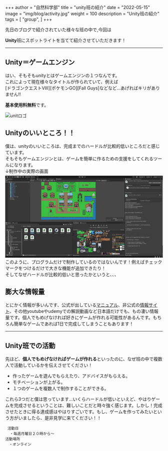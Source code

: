 +++
author = "自然科学部"
title = "unity班の紹介"
date = "2022-05-15"
image = "img/blog/activity.jpg"
weight = 100
description = "Unity班の紹介"
tags = [
    "group",
]
+++

先日のブログで紹介されていた様々な班の中で,今回は

**Unity**班にスポットライトを当てて紹介させていただきます！

---

## Unity＝ゲームエンジン
はい、そもそもunityとはゲームエンジンの１つなんです。  
これによって現在様々なタイトルが作られていて、例えば  
[ドラゴンクエストⅧ][ポケモンGO][Fall Guys]などなど...あげればキリがありません!!  

**基本使用料無料**です。

![unitロゴ](https://upload.wikimedia.org/wikipedia/commons/thumb/c/c4/Unity_2021.svg/799px-Unity_2021.svg.png)


## Unityのいいところ！！
 僕は、unityのいいところは、完成までのハードルが比較的低いところだと感じています。  
  そもそもゲームエンジンとは、ゲームを簡単に作るための支援をしてくれるツールになります。  
  ↓制作中の実際の画面
  ![制作中の実際の画面](../../static/img/blog/unityintro.jpg)
  このように、プログラムだけで制作しているのではないんです！例えばチェックマークをつけるだけで大きな機能が追加できたり！  
  そしてなぜハードルが比較的低いと思ったかというと、、、  
  ## 膨大な情報量  
  とにかく情報が多いんです、公式が出している[マニュアル](https://docs.unity3d.com/ja/current/Manual/UnityManual.html)、非公式の[情報サイト](https://dkrevel.com/makegame-beginner/)、その他youtubeやudemyでの解説動画など日本語だけでも、もの凄い情報量です。個人でもめげなければ好きにゲームが作れる可能性があるんです。もちろん簡単なゲームであれば1日で完成してしまうこともあります！

  ---
  ## Unity班での活動  
  先ほど、**個人でもめげなければゲームが作れる**といったのに、なぜ班の中で複数人で活動しているかを伝えさせてください！　　
  - 作ったゲームを遊んでもらえたり、アドバイスがもらえる。
  - モチベーションが上がる。
  - １つのゲームを複数人で制作することができる。  
   
 これら3つだと僕は思っています…いくらハードルが低いといえど、やはりゲームを完成させるということは、難しいことだと時々強く感じます。しかし！完成させたときに得る達成感はやはりすごいです。もし、ゲームを作ってみたいという方がいましたら、是非見学に来てください！！
   
     活動日
      ・毎週月曜日２０時から～
    活動場所
    　・オンライン

  
  





